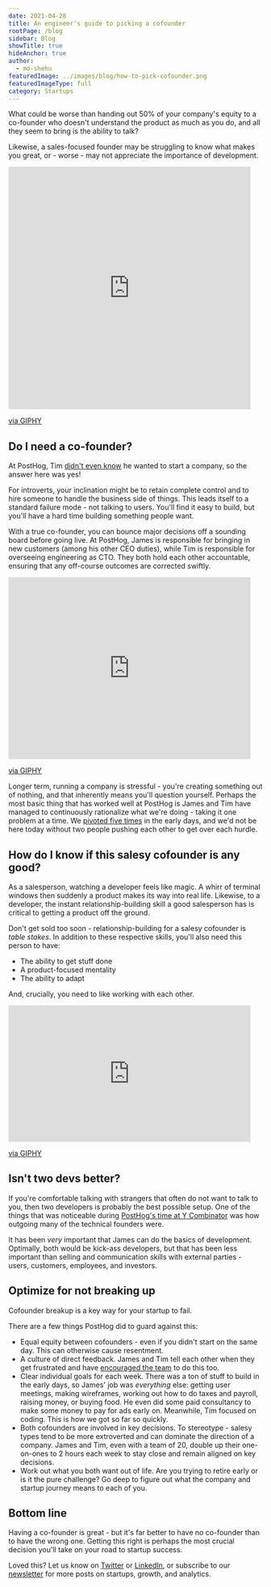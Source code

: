 ```yaml
---
date: 2021-04-28
title: An engineer's guide to picking a cofounder
rootPage: /blog
sidebar: Blog
showTitle: true
hideAnchor: true
author:
  - mo-shehu
featuredImage: ../images/blog/how-to-pick-cofounder.png
featuredImageType: full
category: Startups
---
```


What could be worse than handing out 50% of your company's equity to a co-founder who doesn't understand the product as much as you do, and all they seem to bring is the ability to talk?

Likewise, a sales-focused founder may be struggling to know what makes you great, or - worse - may not appreciate the importance of development.

<iframe src="https://giphy.com/embed/1dJVNSn8u3BSGftyVm" width="480" height="480" frameBorder="0" class="giphy-embed" allowFullScreen></iframe><p><a href="https://giphy.com/gifs/alan-sugar-lord-1dJVNSn8u3BSGftyVm">via GIPHY</a></p>

## Do I need a co-founder?

At PostHog, Tim [didn't even know](inflated-risk-seems-riskier) he wanted to start a company, so the answer here was yes!

For introverts, your inclination might be to retain complete control and to hire someone to handle the business side of things. This leads itself to a standard failure mode - not talking to users. You'll find it easy to build, but you'll have a hard time building something people want.

With a true co-founder, you can bounce major decisions off a sounding board before going live. At PostHog, James is responsible for bringing in new customers (among his other CEO duties), while Tim is responsible for overseeing engineering as CTO. They both hold each other accountable, ensuring that any off-course outcomes are corrected swiftly.

<iframe src="https://giphy.com/embed/Dnt2VnWFknFNm" width="480" height="360" frameBorder="0" class="giphy-embed" allowFullScreen></iframe><p><a href="https://giphy.com/gifs/fist-bump-Dnt2VnWFknFNm">via GIPHY</a></p>

Longer term, running a company is stressful - you're creating something out of nothing, and that inherently means you'll question yourself. Perhaps the most basic thing that has worked well at PostHog is James and Tim have managed to continuously rationalize what we're doing - taking it one problem at a time. We [pivoted five times](story-about-pivots) in the early days, and we'd not be here today without two people pushing each other to get over each hurdle.

## How do I know if this salesy cofounder is any good?

As a salesperson, watching a developer feels like magic. A whirr of terminal windows then suddenly a product makes its way into real life. Likewise, to a developer, the instant relationship-building skill a good salesperson has is critical to getting a product off the ground.

Don't get sold too soon - relationship-building for a salesy cofounder is _table stakes_. In addition to these respective skills, you'll also need this person to have:

* The ability to get stuff done
* A product-focused mentality
* The ability to adapt

And, crucially, you need to like working with each other.

<iframe src="https://giphy.com/embed/3ohzdEM30dysPGuHFm" width="480" height="270" frameBorder="0" class="giphy-embed" allowFullScreen></iframe><p><a href="https://giphy.com/gifs/nickelodeon-hunter-street-3ohzdEM30dysPGuHFm">via GIPHY</a></p>

## Isn't two devs better?

If you're comfortable talking with strangers that often do not want to talk to you, then two developers is probably the best possible setup. One of the things that was noticeable during [PostHog's time at Y Combinator](moving-to-sf) was how outgoing many of the technical founders were.

It has been _very_ important that James can do the basics of development. Optimally, both would be kick-ass developers, but that has been less important than selling and communication skills with external parties - users, customers, employees, and investors.

## Optimize for not breaking up

Cofounder breakup is a key way for your startup to fail.

There are a few things PostHog did to guard against this:

* Equal equity between cofounders - even if you didn't start on the same day. This can otherwise cause resentment.
* A culture of direct feedback. James and Tim tell each other when they get frustrated and have [encouraged the team](https://twitter.com/PostHog/status/1385543414511542273) to do this too.
* Clear individual goals for each week. There was a ton of stuff to build in the early days, so James' job was _everything_ else: getting user meetings, making wireframes, working out how to do taxes and payroll, raising money, or buying food. He even did some paid consultancy to make some money to pay for ads early on. Meanwhile, Tim focused on coding. This is how we got so far so quickly.
* Both cofounders are involved in key decisions. To stereotype - salesy types tend to be more extroverted and can dominate the direction of a company. James and Tim, even with a team of 20, double up their one-on-ones to 2 hours each week to stay close and remain aligned on key decisions.
* Work out what you both want out of life. Are you trying to retire early or is it the pure challenge? Go deep to figure out what the company and startup journey means to each of you.

## Bottom line

Having a co-founder is great - but it's far better to have no co-founder than to have the wrong one. Getting this right is perhaps the most crucial decision you'll take on your road to startup success.

Loved this? Let us know on [Twitter](https://twitter.com/PostHog) or [LinkedIn](https://linkedin.com/company/posthog), or subscribe to our [newsletter](https://posthog.com/newsletter) for more posts on startups, growth, and analytics.
